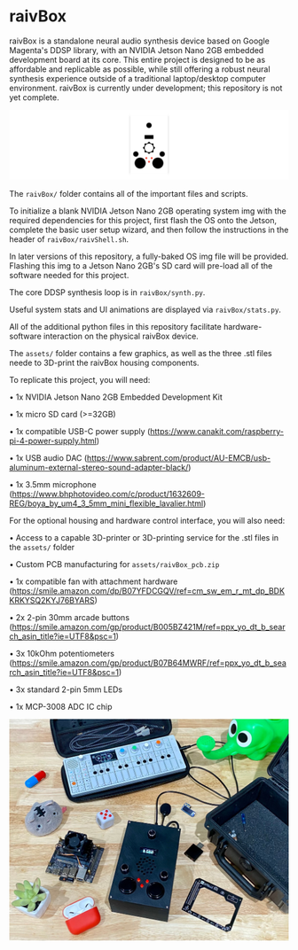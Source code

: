 # raivBox

raivBox is a standalone neural audio synthesis device based on Google Magenta's DDSP library, with an NVIDIA Jetson Nano 2GB embedded development board at its core. This entire project is designed to be as affordable and replicable as possible, while still offering a robust neural synthesis experience outside of a traditional laptop/desktop computer environment. raivBox is currently under development; this repository is not yet complete.

![raivBox logo](https://github.com/jacktipper/raivBox/blob/main/assets/raivBox_logo.png)

The `raivBox/` folder contains all of the important files and scripts.

To initialize a blank NVIDIA Jetson Nano 2GB operating system img with the required dependencies for this project, first flash the OS onto the Jetson, complete the basic user setup wizard, and then follow the instructions in the header of `raivBox/raivShell.sh`.

In later versions of this repository, a fully-baked OS img file will be provided. Flashing this img to a Jetson Nano 2GB's SD card will pre-load all of the software needed for this project.

The core DDSP synthesis loop is in `raivBox/synth.py`.

Useful system stats and UI animations are displayed via `raivBox/stats.py`.

All of the additional python files in this repository facilitate hardware-software interaction on the physical raivBox device.

The `assets/` folder contains a few graphics, as well as the three .stl files neede to 3D-print the raivBox housing components.

To replicate this project, you will need:

• 1x NVIDIA Jetson Nano 2GB Embedded Development Kit

• 1x micro SD card (>=32GB)

• 1x compatible USB-C power supply (https://www.canakit.com/raspberry-pi-4-power-supply.html)

• 1x USB audio DAC (https://www.sabrent.com/product/AU-EMCB/usb-aluminum-external-stereo-sound-adapter-black/)

• 1x 3.5mm microphone (https://www.bhphotovideo.com/c/product/1632609-REG/boya_by_um4_3_5mm_mini_flexible_lavalier.html)

For the optional housing and hardware control interface, you will also need:

• Access to a capable 3D-printer or 3D-printing service for the .stl files in the `assets/` folder

• Custom PCB manufacturing for `assets/raivBox_pcb.zip`

• 1x compatible fan with attachment hardware (https://smile.amazon.com/dp/B07YFDCGQV/ref=cm_sw_em_r_mt_dp_BDKKRKYSQ2KYJ76BYARS)

• 2x 2-pin 30mm arcade buttons (https://smile.amazon.com/gp/product/B005BZ421M/ref=ppx_yo_dt_b_search_asin_title?ie=UTF8&psc=1)

• 3x 10kOhm potentiometers (https://smile.amazon.com/gp/product/B07B64MWRF/ref=ppx_yo_dt_b_search_asin_title?ie=UTF8&psc=1)

• 3x standard 2-pin 5mm LEDs

• 1x MCP-3008 ADC IC chip

![raivBox product](https://github.com/jacktipper/raivBox/blob/main/assets/raivBox_product.jpeg)
